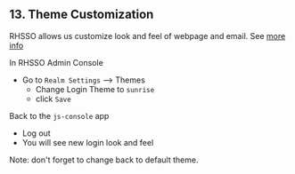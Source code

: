 ## 13. Theme Customization

RHSSO allows us customize look and feel of webpage and email. See [more info](https://access.redhat.com/documentation/en-us/red_hat_single_sign-on/7.4/html-single/server_developer_guide/index)

In RHSSO Admin Console
- Go to `Realm Settings` --> Themes
  - Change Login Theme to `sunrise`
  - click `Save`

Back to the `js-console` app
- Log out
- You will see new login look and feel 

Note: don't forget to change back to default theme.